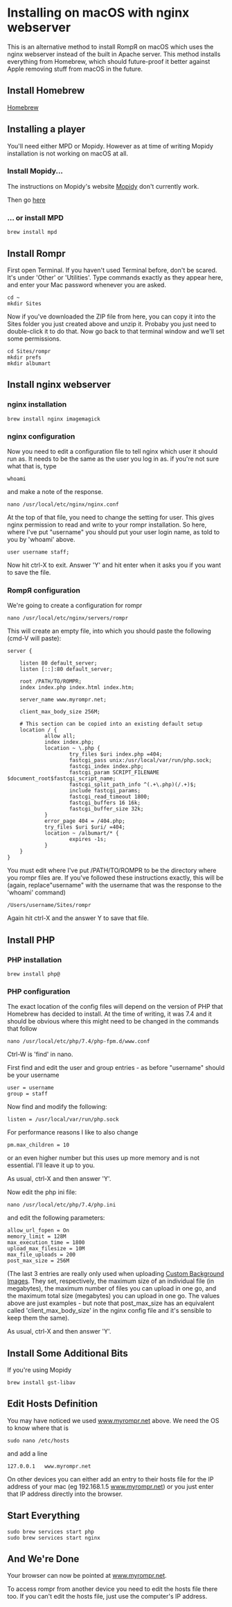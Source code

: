 # Installing on macOS with nginx webserver

This is an alternative method to install RompЯ on macOS which uses the nginx webserver instead of the built in Apache server. This method installs everything from Homebrew, which should future-proof it better against Apple removing stuff from macOS in the future.

## Install Homebrew

[Homebrew](https://brew.sh/)

## Installing a player

You'll need either MPD or Mopidy. However as at time of writing Mopidy installation is not working on macOS at all.

### Install Mopidy...

The instructions on Mopidy's website [Mopidy](https://docs.mopidy.com/en/latest/installation/osx/) don't currently work.

Then go [here](https://discourse.mopidy.com/t/cant-run-mopidy-on-fresh-brew-install-getting-python-framework-error/2343/2)

### ... or install MPD

    brew install mpd

## Install Rompr

First open Terminal. If you haven't used Terminal before, don't be scared. It's under 'Other' or 'Utilities'. Type commands exactly as they appear here, and enter your Mac password whenever you are asked.

    cd ~
    mkdir Sites

Now if you've downloaded the ZIP file from here, you can copy it into the Sites folder you just created above and unzip it. Probaby you just need to double-click it to do that.
Now go back to that terminal window and we'll set some permissions.

    cd Sites/rompr
    mkdir prefs
    mkdir albumart

## Install nginx webserver

### nginx installation

    brew install nginx imagemagick

### nginx configuration

Now you need to edit a configuration file to tell nginx which user it should run as. It needs to be the same as the user you log in as. if you're not sure what that is, type

    whoami

and make a note of the response.

    nano /usr/local/etc/nginx/nginx.conf

At the top of that file, you need to change the setting for user. This gives nginx permission to read and write to your rompr installation. So here, where I've put "username" you should put your user login name, as told to you by 'whoami' above.

    user username staff;

Now hit ctrl-X to exit. Answer 'Y' and hit enter when it asks you if you want to save the file.

### RompЯ configuration

We're going to create a configuration for rompr

    nano /usr/local/etc/nginx/servers/rompr

This will create an empty file, into which you should paste the following (cmd-V will paste):

    server {

        listen 80 default_server;
        listen [::]:80 default_server;

        root /PATH/TO/ROMPR;
        index index.php index.html index.htm;

        server_name www.myrompr.net;

        client_max_body_size 256M;

        # This section can be copied into an existing default setup
        location / {
                allow all;
                index index.php;
                location ~ \.php {
                        try_files $uri index.php =404;
                        fastcgi_pass unix:/usr/local/var/run/php.sock;
                        fastcgi_index index.php;
                        fastcgi_param SCRIPT_FILENAME $document_root$fastcgi_script_name;
                        fastcgi_split_path_info ^(.+\.php)(/.+)$;
                        include fastcgi_params;
                        fastcgi_read_timeout 1800;
                        fastcgi_buffers 16 16k;
                        fastcgi_buffer_size 32k;
                }
                error_page 404 = /404.php;
                try_files $uri $uri/ =404;
                location ~ /albumart/* {
                        expires -1s;
                }
        }
    }

You must edit where I've put /PATH/TO/ROMPR to be the directory where you rompr files are. If you've followed these instructions exactly, this will be (again, replace"username" with the username that was the response to the 'whoami' command)

    /Users/username/Sites/rompr

Again hit ctrl-X and the answer Y to save that file.

## Install PHP

### PHP installation

    brew install php@

### PHP configuration

The exact location of the config files will depend on the version of PHP that Homebrew has decided to install. At the time of writing, it was 7.4 and it should be obvious where this might need to be changed in the commands that follow

    nano /usr/local/etc/php/7.4/php-fpm.d/www.conf

Ctrl-W is 'find' in nano.

First find and edit the user and group entries - as before "username" should be your username

    user = username
    group = staff

Now find and modify the following:

    listen = /usr/local/var/run/php.sock

For performance reasons I like to also change

    pm.max_children = 10

or an even higher number but this uses up more memory and is not essential. I'll leave it up to you.

As usual, ctrl-X and then answer 'Y'.

Now edit the php ini file:

    nano /usr/local/etc/php/7.4/php.ini

and edit the following parameters:

    allow_url_fopen = On
    memory_limit = 128M
    max_execution_time = 1800
    upload_max_filesize = 10M
    max_file_uploads = 200
    post_max_size = 256M

(The last 3 entries are really only used when uploading [Custom Background Images](/RompR/Theming). They set, respectively, the maximum size of an individual file (in megabytes), the maximum number of files you can upload in one go, and the maximum total size (megabytes) you can upload in one go. The values above are just examples - but note that post_max_size has an equivalent called 'client_max_body_size' in the nginx config file and it's sensible to keep them the same).

As usual, ctrl-X and then answer 'Y'.

## Install Some Additional Bits

If you're using Mopidy

    brew install gst-libav

## Edit Hosts Definition

You may have noticed we used www.myrompr.net above. We need the OS to know where that is

    sudo nano /etc/hosts

and add a line

    127.0.0.1   www.myrompr.net

On other devices you can either add an entry to their hosts file for the IP address of your mac (eg 192.168.1.5 www.myrompr.net) or you just enter that IP address directly into the browser.

## Start Everything

    sudo brew services start php
    sudo brew services start nginx

## And We're Done

Your browser can now be pointed at www.myrompr.net.

To access rompr from another device you need to edit the hosts file there too. If you can't edit the hosts file, just use the computer's IP address.
